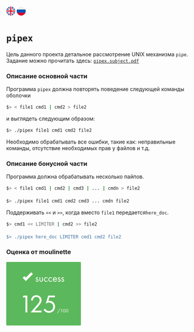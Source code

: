 [![eng](img/eng.png)](README.md) ![ru](img/ru.png)
# `pipex`

Цель данного проекта детальное рассмотрение UNIX механизма `pipe`.
Задание можно прочитать здесь: [`pipex.subject.pdf`](subject/pipex.subject.pdf)

### Описание основной части
Программа `pipex` должна повторять поведение следующей команды оболочки
```bash
$> < file1 cmd1 | cmd2 > file2
```
и выглядеть следующим образом:
```bash
$> ./pipex file1 cmd1 cmd2 file2
```
Необходимо обрабатывать все ошибки, такие как: неправильные команды, отсутствие необходимых прав у файлов и т.д.
### Описание бонусной части
Программа должна обрабатывать несколько пайпов.
```bash
$> < file1 cmd1 | cmd2 | cmd3 | ... | cmdn > file2

$> ./pipex file1 cmd1 cmd2 cmd3 ... cmdn file2
```
Поддерживать `<<` и `>>`, когда вместо `file1` передается`here_doc`.
```bash
$> cmd1 << LIMITER | cmd2 >> file2

$> ./pipex here_doc LIMITER cmd1 cmd2 file2
```

### Оценка от moulinette

![125/100](img/125.png)
